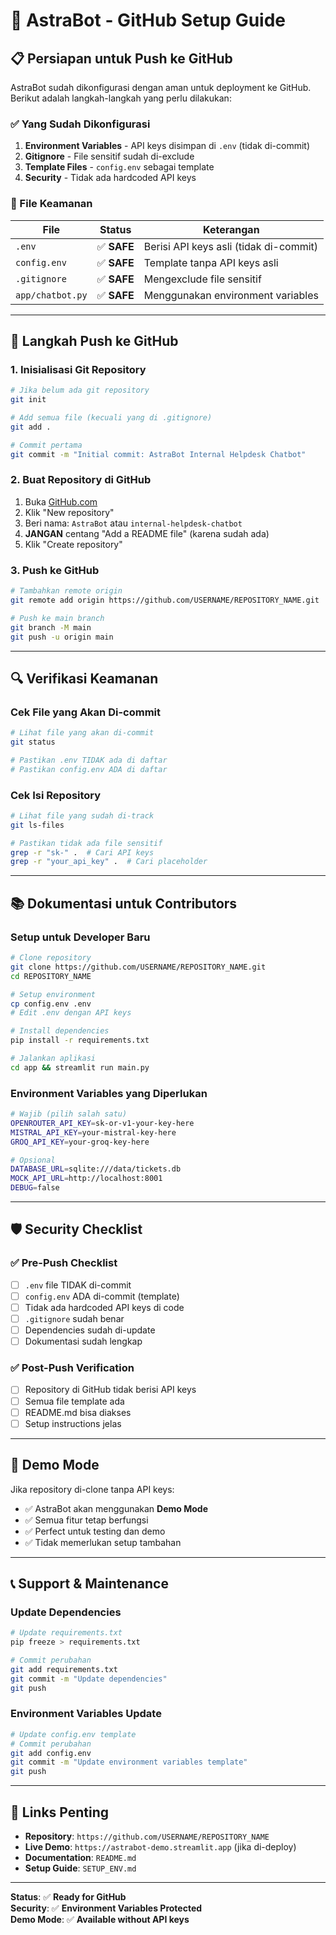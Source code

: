 # 🚀 AstraBot - GitHub Setup Guide

## 📋 Persiapan untuk Push ke GitHub

AstraBot sudah dikonfigurasi dengan aman untuk deployment ke GitHub. Berikut adalah langkah-langkah yang perlu dilakukan:

### ✅ Yang Sudah Dikonfigurasi

1. **Environment Variables** - API keys disimpan di `.env` (tidak di-commit)
2. **Gitignore** - File sensitif sudah di-exclude
3. **Template Files** - `config.env` sebagai template
4. **Security** - Tidak ada hardcoded API keys

### 🔐 File Keamanan

| File | Status | Keterangan |
|------|--------|------------|
| `.env` | ✅ **SAFE** | Berisi API keys asli (tidak di-commit) |
| `config.env` | ✅ **SAFE** | Template tanpa API keys asli |
| `.gitignore` | ✅ **SAFE** | Mengexclude file sensitif |
| `app/chatbot.py` | ✅ **SAFE** | Menggunakan environment variables |

---

## 🚀 Langkah Push ke GitHub

### 1. Inisialisasi Git Repository
```bash
# Jika belum ada git repository
git init

# Add semua file (kecuali yang di .gitignore)
git add .

# Commit pertama
git commit -m "Initial commit: AstraBot Internal Helpdesk Chatbot"
```

### 2. Buat Repository di GitHub
1. Buka [GitHub.com](https://github.com)
2. Klik "New repository"
3. Beri nama: `AstraBot` atau `internal-helpdesk-chatbot`
4. **JANGAN** centang "Add a README file" (karena sudah ada)
5. Klik "Create repository"

### 3. Push ke GitHub
```bash
# Tambahkan remote origin
git remote add origin https://github.com/USERNAME/REPOSITORY_NAME.git

# Push ke main branch
git branch -M main
git push -u origin main
```

---

## 🔍 Verifikasi Keamanan

### Cek File yang Akan Di-commit
```bash
# Lihat file yang akan di-commit
git status

# Pastikan .env TIDAK ada di daftar
# Pastikan config.env ADA di daftar
```

### Cek Isi Repository
```bash
# Lihat file yang sudah di-track
git ls-files

# Pastikan tidak ada file sensitif
grep -r "sk-" .  # Cari API keys
grep -r "your_api_key" .  # Cari placeholder
```

---

## 📚 Dokumentasi untuk Contributors

### Setup untuk Developer Baru
```bash
# Clone repository
git clone https://github.com/USERNAME/REPOSITORY_NAME.git
cd REPOSITORY_NAME

# Setup environment
cp config.env .env
# Edit .env dengan API keys

# Install dependencies
pip install -r requirements.txt

# Jalankan aplikasi
cd app && streamlit run main.py
```

### Environment Variables yang Diperlukan
```bash
# Wajib (pilih salah satu)
OPENROUTER_API_KEY=sk-or-v1-your-key-here
MISTRAL_API_KEY=your-mistral-key-here
GROQ_API_KEY=your-groq-key-here

# Opsional
DATABASE_URL=sqlite:///data/tickets.db
MOCK_API_URL=http://localhost:8001
DEBUG=false
```

---

## 🛡️ Security Checklist

### ✅ Pre-Push Checklist
- [ ] `.env` file TIDAK di-commit
- [ ] `config.env` ADA di-commit (template)
- [ ] Tidak ada hardcoded API keys di code
- [ ] `.gitignore` sudah benar
- [ ] Dependencies sudah di-update
- [ ] Dokumentasi sudah lengkap

### ✅ Post-Push Verification
- [ ] Repository di GitHub tidak berisi API keys
- [ ] Semua file template ada
- [ ] README.md bisa diakses
- [ ] Setup instructions jelas

---

## 🎯 Demo Mode

Jika repository di-clone tanpa API keys:
- ✅ AstraBot akan menggunakan **Demo Mode**
- ✅ Semua fitur tetap berfungsi
- ✅ Perfect untuk testing dan demo
- ✅ Tidak memerlukan setup tambahan

---

## 📞 Support & Maintenance

### Update Dependencies
```bash
# Update requirements.txt
pip freeze > requirements.txt

# Commit perubahan
git add requirements.txt
git commit -m "Update dependencies"
git push
```

### Environment Variables Update
```bash
# Update config.env template
# Commit perubahan
git add config.env
git commit -m "Update environment variables template"
git push
```

---

## 🔗 Links Penting

- **Repository**: `https://github.com/USERNAME/REPOSITORY_NAME`
- **Live Demo**: `https://astrabot-demo.streamlit.app` (jika di-deploy)
- **Documentation**: `README.md`
- **Setup Guide**: `SETUP_ENV.md`

---

**Status**: ✅ **Ready for GitHub**  
**Security**: ✅ **Environment Variables Protected**  
**Demo Mode**: ✅ **Available without API keys** 